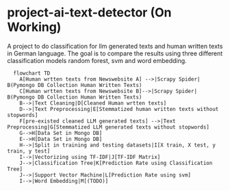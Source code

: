 # project-ai-text-detector (On Working)
A project to do classification for llm generated texts and human written texts in German language.
The goal is to compare the results using three different classification models random forest, svm and word embedding.
```mermaid
  flowchart TD
    A[Human wrtten texts from Newswebsite A] -->|Scrapy Spider| B(Pymongo DB Collection Human Written Texts)
    C[Human wrtten texts from Newswebsite B]-->|Scrapy Spider| B(Pymongo DB Collection Human Written Texts)
    B-->|Text Cleaning|D[Cleaned Human wrtten texts]
    D-->|Text Preprocessing|E[Stemmatized human written texts without stopwords]
    F[pre-existed cleaned LLM generated texts] -->|Text Preprocessing|G[Stemmatized LLM generated texts without stopwords]
    G-->H[Data Set in Mongo DB]
    E-->H[Data Set in Mongo DB]
    H-->|Split in training and testing datasets|I[X train, X test, y train, y test]
    I-->|Vectorizing using TF-IDF|J[TF-IDF Matrix]
    J-->|Classification Tree|K[Prediction Rate using Classification Tree] 
    J-->|Support Vector Machine|L[Prediction Rate using svm]
    I-->|Word Embedding|M[(TODO)] 
```
